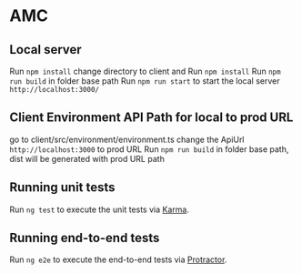 # AMC

## Local server
Run `npm install`
change directory to client and Run `npm install`
Run `npm run build` in folder base path
Run `npm run start` to start the local server `http://localhost:3000/`

## Client Environment API Path for local to prod URL
go to client/src/environment/environment.ts change the ApiUrl `http://localhost:3000` to prod URL
Run `npm run build` in folder base path, dist will be generated with prod URL path

## Running unit tests

Run `ng test` to execute the unit tests via [Karma](https://karma-runner.github.io).

## Running end-to-end tests

Run `ng e2e` to execute the end-to-end tests via [Protractor](http://www.protractortest.org/).


